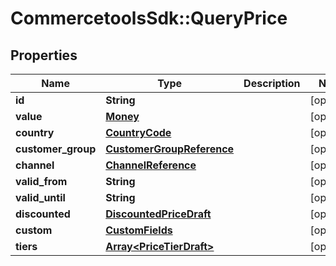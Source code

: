 # CommercetoolsSdk::QueryPrice

## Properties
Name | Type | Description | Notes
------------ | ------------- | ------------- | -------------
**id** | **String** |  | [optional] 
**value** | [**Money**](Money.md) |  | [optional] 
**country** | [**CountryCode**](CountryCode.md) |  | [optional] 
**customer_group** | [**CustomerGroupReference**](CustomerGroupReference.md) |  | [optional] 
**channel** | [**ChannelReference**](ChannelReference.md) |  | [optional] 
**valid_from** | **String** |  | [optional] 
**valid_until** | **String** |  | [optional] 
**discounted** | [**DiscountedPriceDraft**](DiscountedPriceDraft.md) |  | [optional] 
**custom** | [**CustomFields**](CustomFields.md) |  | [optional] 
**tiers** | [**Array&lt;PriceTierDraft&gt;**](PriceTierDraft.md) |  | [optional] 

